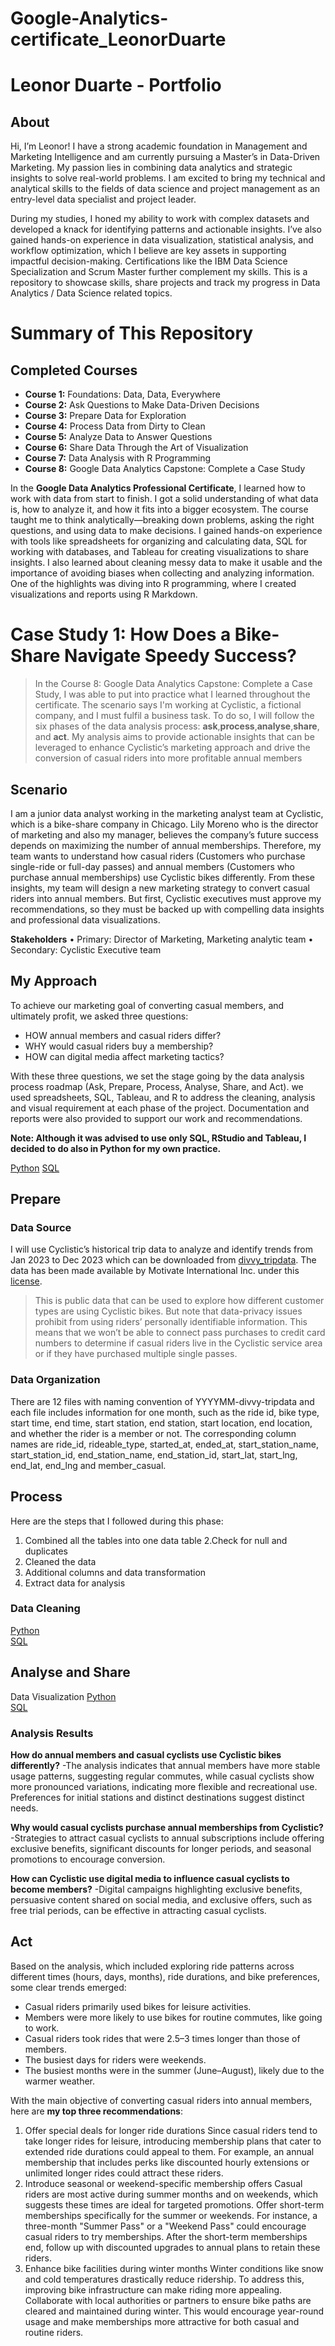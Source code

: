 # Google-Analytics-certificate_LeonorDuarte
# Leonor Duarte - Portfolio
## About
Hi, I’m Leonor! I have a strong academic foundation in Management and Marketing Intelligence and am currently pursuing a Master’s in Data-Driven Marketing. My passion lies in combining data analytics and strategic insights to solve real-world problems. I am excited to bring my technical and analytical skills to the fields of data science and project management as an entry-level data specialist and project leader.

During my studies, I honed my ability to work with complex datasets and developed a knack for identifying patterns and actionable insights. I’ve also gained hands-on experience in data visualization, statistical analysis, and workflow optimization, which I believe are key assets in supporting impactful decision-making. Certifications like the IBM Data Science Specialization and Scrum Master further complement my skills.
This is a repository to showcase skills, share projects and track my progress in Data Analytics / Data Science related topics.

# Summary of This Repository
## Completed Courses 
- **Course 1:** Foundations: Data, Data, Everywhere
- **Course 2:** Ask Questions to Make Data-Driven Decisions
- **Course 3:** Prepare Data for Exploration
- **Course 4:** Process Data from Dirty to Clean
- **Course 5:** Analyze Data to Answer Questions
- **Course 6:** Share Data Through the Art of Visualization
- **Course 7:** Data Analysis with R Programming
- **Course 8:** Google Data Analytics Capstone: Complete a Case Study

In the **Google Data Analytics Professional Certificate**, I learned how to work with data from start to finish. I got a solid understanding of what data is, how to analyze it, and how it fits into a bigger ecosystem. The course taught me to think analytically—breaking down problems, asking the right questions, and using data to make decisions. I gained hands-on experience with tools like spreadsheets for organizing and calculating data, SQL for working with databases, and Tableau for creating visualizations to share insights. I also learned about cleaning messy data to make it usable and the importance of avoiding biases when collecting and analyzing information.
One of the highlights was diving into R programming, where I created visualizations and reports using R Markdown.

# Case Study 1: How Does a Bike-Share Navigate Speedy Success?
> In the Course 8: Google Data Analytics Capstone: Complete a Case Study, I was able to put into practice what I learned throughout the certificate. The scenario says I'm working at Cyclistic, a fictional company, and I must fulfil a business task. To do so, I will follow the six phases of the data analysis process: **ask**,**process**,**analyse**,**share**, and **act**. My analysis aims to provide actionable insights that can be leveraged to enhance Cyclistic’s marketing approach and drive the conversion of casual riders into more profitable annual members

## Scenario
I am a junior data analyst working in the marketing analyst team at Cyclistic, which is a bike-share company in Chicago. Lily Moreno who is the director of marketing and also my manager, believes the company’s future success depends on maximizing the number of annual memberships. Therefore, my team wants to understand how casual riders (Customers who purchase single-ride or full-day passes) and annual members (Customers who purchase annual memberships) use Cyclistic bikes differently. From these insights, my team will design a new marketing strategy to convert casual riders into annual members. But first, Cyclistic executives must approve my recommendations, so they must be backed up with compelling data insights and professional data visualizations.

**Stakeholders**
•	Primary: Director of Marketing, Marketing analytic team
•	Secondary: Cyclistic Executive team

## My Approach

To achieve our marketing goal of converting casual members, and ultimately profit, we asked three questions:
- HOW annual members and casual riders differ?
- WHY would casual riders buy a membership?
- HOW can digital media affect marketing tactics?

With these three questions, we set the stage going by the data analysis process roadmap (Ask, Prepare, Process, Analyse, Share, and Act). we used spreadsheets, SQL, Tableau, and R to address the cleaning, analysis and visual requirement at each phase of the project.
Documentation and reports were also provided to support our work and recommendations.

**Note:  Although it was advised to use only SQL, RStudio and Tableau, I decided to do also in Python for my own practice.**

[Python](https://github.com/leonorduarte/Google-Analytics-certificate_LeonorDuarte/blob/main/1.%20Complete%20Analysis_LD%20(1).ipynb)
[SQL](https://github.com/leonorduarte/Google-Analytics-certificate_LeonorDuarte/blob/main/Google%20Data%20Analytics%20Capstone_%20LD%20(1).md)


## Prepare
### Data Source
I will use Cyclistic’s historical trip data to analyze and identify trends from Jan 2023 to Dec 2023 which can be downloaded from [divvy_tripdata](https://divvy-tripdata.s3.amazonaws.com/index.html). The data has been made available by Motivate International Inc. under this [license](https://www.divvybikes.com/data-license-agreement).  
  
> This is public data that can be used to explore how different customer types are using Cyclistic bikes. But note that data-privacy issues prohibit from using riders’ personally identifiable information. This means that we won’t be able to connect pass purchases to credit card numbers to determine if casual riders live in the Cyclistic service area or if they have purchased multiple single passes.

### Data Organization
There are 12 files with naming convention of YYYYMM-divvy-tripdata and each file includes information for one month, such as the ride id, bike type, start time, end time, start station, end station, start location, end location, and whether the rider is a member or not. The corresponding column names are ride_id, rideable_type, started_at, ended_at, start_station_name, start_station_id, end_station_name, end_station_id, start_lat, start_lng, end_lat, end_lng and member_casual.

## Process

Here are the steps that I followed during this phase:
1. Combined all the tables into one data table
2.Check for null and duplicates
3. Cleaned the data
4. Additional columns and data transformation
4. Extract data for analysis

### Data Cleaning
[Python](https://github.com/leonorduarte/Google-Analytics-certificate_LeonorDuarte/blob/main/2.%20Data%20Cleaning_LD%20(2).ipynb)  
[SQL](https://github.com/leonorduarte/Google-Analytics-certificate_LeonorDuarte/blob/main/Google%20Data%20Analytics%20Capstone_%20LD%20(1).md)
  
## Analyse and Share

Data Visualization
[Python](https://github.com/leonorduarte/Google-Analytics-certificate_LeonorDuarte/blob/main/3.%20Data%20Visualization_LD%20(2).ipynb)  
[SQL](https://github.com/leonorduarte/Google-Analytics-certificate_LeonorDuarte/blob/main/dashboard%2C%20a%CC%80s%2022.04.55.pdf)

### Analysis Results
**How do annual members and casual cyclists use Cyclistic bikes differently?**
-The analysis indicates that annual members have more stable usage patterns, suggesting regular commutes, while casual cyclists show more pronounced variations, indicating more flexible and recreational use. Preferences for initial stations and distinct destinations suggest distinct needs.

**Why would casual cyclists purchase annual memberships from Cyclistic?**
-Strategies to attract casual cyclists to annual subscriptions include offering exclusive benefits, significant discounts for longer periods, and seasonal promotions to encourage conversion.

**How can Cyclistic use digital media to influence casual cyclists to become members?**
-Digital campaigns highlighting exclusive benefits, persuasive content shared on social media, and exclusive offers, such as free trial periods, can be effective in attracting casual cyclists.



## Act
Based on the analysis, which included exploring ride patterns across different times (hours, days, months), ride durations, and bike preferences, some clear trends emerged:
- Casual riders primarily used bikes for leisure activities.
- Members were more likely to use bikes for routine commutes, like going to work.
- Casual riders took rides that were 2.5–3 times longer than those of members.
- The busiest days for riders were weekends.
- The busiest months were in the summer (June–August), likely due to the warmer weather.

With the main objective of converting casual riders into annual members, here are **my top three recommendations**:
1. Offer special deals for longer ride durations
Since casual riders tend to take longer rides for leisure, introducing membership plans that cater to extended ride durations could appeal to them.
For example, an annual membership that includes perks like discounted hourly extensions or unlimited longer rides could attract these riders.
2. Introduce seasonal or weekend-specific membership offers
Casual riders are most active during summer months and on weekends, which suggests these times are ideal for targeted promotions.
Offer short-term memberships specifically for the summer or weekends. For instance, a three-month "Summer Pass" or a "Weekend Pass" could encourage casual riders to try memberships.
After the short-term memberships end, follow up with discounted upgrades to annual plans to retain these riders.
3. Enhance bike facilities during winter months
Winter conditions like snow and cold temperatures drastically reduce ridership. To address this, improving bike infrastructure can make riding more appealing.
Collaborate with local authorities or partners to ensure bike paths are cleared and maintained during winter. This would encourage year-round usage and make memberships more attractive for both casual and routine riders.


